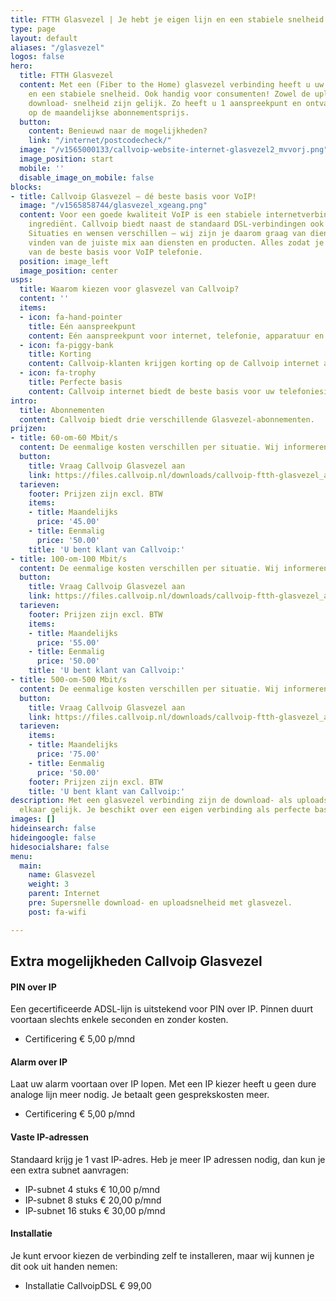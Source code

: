 ```yaml
---
title: FTTH Glasvezel | Je hebt je eigen lijn en een stabiele snelheid
type: page
layout: default
aliases: "/glasvezel"
logos: false
hero:
  title: FTTH Glasvezel
  content: Met een (Fiber to the Home) glasvezel verbinding heeft u uw eigen lijn
    en een stabiele snelheid. Ook handig voor consumenten! Zowel de upload- als de
    download- snelheid zijn gelijk. Zo heeft u 1 aanspreekpunt en ontvangt u korting
    op de maandelijkse abonnementsprijs.
  button:
    content: Benieuwd naar de mogelijkheden?
    link: "/internet/postcodecheck/"
  image: "/v1565000133/callvoip-website-internet-glasvezel2_mvvorj.png"
  image_position: start
  mobile: ''
  disable_image_on_mobile: false
blocks:
- title: Callvoip Glasvezel – dé beste basis voor VoIP!
  image: "/v1565858744/glasvezel_xgeang.png"
  content: Voor een goede kwaliteit VoIP is een stabiele internetverbinding een noodzakelijk
    ingrediënt. Callvoip biedt naast de standaard DSL-verbindingen ook glasvezel.
    Situaties en wensen verschillen – wij zijn je daarom graag van dienst bij het
    vinden van de juiste mix aan diensten en producten. Alles zodat je verzekerd bent
    van de beste basis voor VoIP telefonie.
  position: image_left
  image_position: center
usps:
  title: Waarom kiezen voor glasvezel van Callvoip?
  content: ''
  items:
  - icon: fa-hand-pointer
    title: Eén aanspreekpunt
    content: Eén aanspreekpunt voor internet, telefonie, apparatuur en installatie.
  - icon: fa-piggy-bank
    title: Korting
    content: Callvoip-klanten krijgen korting op de Callvoip internet abonnementen.
  - icon: fa-trophy
    title: Perfecte basis
    content: Callvoip internet biedt de beste basis voor uw telefoniesituatie.
intro:
  title: Abonnementen
  content: Callvoip biedt drie verschillende Glasvezel-abonnementen.
prijzen:
- title: 60-om-60 Mbit/s
  content: De eenmalige kosten verschillen per situatie. Wij informeren je graag!
  button:
    title: Vraag Callvoip Glasvezel aan
    link: https://files.callvoip.nl/downloads/callvoip-ftth-glasvezel_aanvraagformulier.pdf
  tarieven:
    footer: Prijzen zijn excl. BTW
    items:
    - title: Maandelijks
      price: '45.00'
    - title: Eenmalig
      price: '50.00'
    title: 'U bent klant van Callvoip:'
- title: 100-om-100 Mbit/s
  content: De eenmalige kosten verschillen per situatie. Wij informeren je graag!
  button:
    title: Vraag Callvoip Glasvezel aan
    link: https://files.callvoip.nl/downloads/callvoip-ftth-glasvezel_aanvraagformulier.pdf
  tarieven:
    footer: Prijzen zijn excl. BTW
    items:
    - title: Maandelijks
      price: '55.00'
    - title: Eenmalig
      price: '50.00'
    title: 'U bent klant van Callvoip:'
- title: 500-om-500 Mbit/s
  content: De eenmalige kosten verschillen per situatie. Wij informeren je graag!
  button:
    title: Vraag Callvoip Glasvezel aan
    link: https://files.callvoip.nl/downloads/callvoip-ftth-glasvezel_aanvraagformulier.pdf
  tarieven:
    items:
    - title: Maandelijks
      price: '75.00'
    - title: Eenmalig
      price: '50.00'
    footer: Prijzen zijn excl. BTW
    title: 'U bent klant van Callvoip:'
description: Met een glasvezel verbinding zijn de download- als uploadsnelheid aan
  elkaar gelijk. Je beschikt over een eigen verbinding als perfecte basis voor VoIP-telefonie.
images: []
hideinsearch: false
hideingoogle: false
hidesocialshare: false
menu:
  main:
    name: Glasvezel
    weight: 3
    parent: Internet
    pre: Supersnelle download- en uploadsnelheid met glasvezel.
    post: fa-wifi

---
```

## Extra mogelijkheden Callvoip Glasvezel

#### PIN over IP

Een gecertificeerde ADSL-lijn is uitstekend voor PIN over IP. Pinnen duurt voortaan slechts enkele seconden en zonder kosten.

* Certificering € 5,00 p/mnd

#### Alarm over IP

Laat uw alarm voortaan over IP lopen. Met een IP kiezer heeft u geen dure analoge lijn meer nodig. Je betaalt geen gesprekskosten meer.

* Certificering € 5,00 p/mnd

#### Vaste IP-adressen

Standaard krijg je 1 vast IP-adres. Heb je meer IP adressen nodig, dan kun je een extra subnet aanvragen:

* IP-subnet 4 stuks € 10,00 p/mnd
* IP-subnet 8 stuks € 20,00 p/mnd
* IP-subnet 16 stuks € 30,00 p/mnd

#### Installatie

Je kunt ervoor kiezen de verbinding zelf te installeren, maar wij kunnen je  dit ook uit handen nemen:

* Installatie CallvoipDSL € 99,00